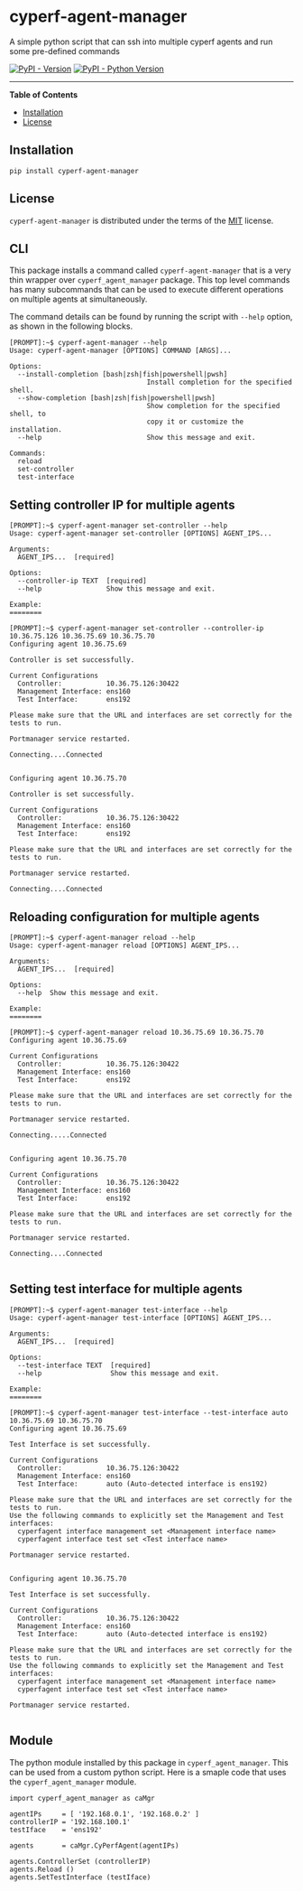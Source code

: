 # cyperf-agent-manager
A simple python script that can ssh into multiple cyperf agents and run some pre-defined commands

[![PyPI - Version](https://img.shields.io/pypi/v/cyperf-agent-manager.svg)](https://pypi.org/project/cyperf-agent-manager)
[![PyPI - Python Version](https://img.shields.io/pypi/pyversions/cyperf-agent-manager.svg)](https://pypi.org/project/cyper-fagent-manager)

-----

**Table of Contents**

- [Installation](#installation)
- [License](#license)

## Installation

```console
pip install cyperf-agent-manager
```

## License

`cyperf-agent-manager` is distributed under the terms of the [MIT](https://spdx.org/licenses/MIT.html) license.

## CLI
This package installs a command called `cyperf-agent-manager` that is a very thin wrapper over `cyperf_agent_manager` package. This top level commands has many subcommands that can be used to execute different operations on multiple agents at simultaneously.

The command details can be found by running the script with `--help` option, as shown in the following blocks.
```
[PROMPT]:~$ cyperf-agent-manager --help
Usage: cyperf-agent-manager [OPTIONS] COMMAND [ARGS]...

Options:
  --install-completion [bash|zsh|fish|powershell|pwsh]
                                  Install completion for the specified shell.
  --show-completion [bash|zsh|fish|powershell|pwsh]
                                  Show completion for the specified shell, to
                                  copy it or customize the installation.
  --help                          Show this message and exit.

Commands:
  reload
  set-controller
  test-interface

```
## Setting controller IP for multiple agents
```
[PROMPT]:~$ cyperf-agent-manager set-controller --help
Usage: cyperf-agent-manager set-controller [OPTIONS] AGENT_IPS...

Arguments:
  AGENT_IPS...  [required]

Options:
  --controller-ip TEXT  [required]
  --help                Show this message and exit.

Example:
========

[PROMPT]:~$ cyperf-agent-manager set-controller --controller-ip 10.36.75.126 10.36.75.69 10.36.75.70
Configuring agent 10.36.75.69

Controller is set successfully.

Current Configurations
  Controller:           10.36.75.126:30422
  Management Interface: ens160
  Test Interface:       ens192

Please make sure that the URL and interfaces are set correctly for the tests to run.

Portmanager service restarted.

Connecting....Connected


Configuring agent 10.36.75.70

Controller is set successfully.

Current Configurations
  Controller:           10.36.75.126:30422
  Management Interface: ens160
  Test Interface:       ens192

Please make sure that the URL and interfaces are set correctly for the tests to run.

Portmanager service restarted.

Connecting....Connected

```
## Reloading configuration for multiple agents
```
[PROMPT]:~$ cyperf-agent-manager reload --help
Usage: cyperf-agent-manager reload [OPTIONS] AGENT_IPS...

Arguments:
  AGENT_IPS...  [required]

Options:
  --help  Show this message and exit.

Example:
========

[PROMPT]:~$ cyperf-agent-manager reload 10.36.75.69 10.36.75.70
Configuring agent 10.36.75.69

Current Configurations
  Controller:           10.36.75.126:30422
  Management Interface: ens160
  Test Interface:       ens192

Please make sure that the URL and interfaces are set correctly for the tests to run.

Portmanager service restarted.

Connecting.....Connected


Configuring agent 10.36.75.70

Current Configurations
  Controller:           10.36.75.126:30422
  Management Interface: ens160
  Test Interface:       ens192

Please make sure that the URL and interfaces are set correctly for the tests to run.

Portmanager service restarted.

Connecting....Connected


```
## Setting test interface for multiple agents
```
[PROMPT]:~$ cyperf-agent-manager test-interface --help
Usage: cyperf-agent-manager test-interface [OPTIONS] AGENT_IPS...

Arguments:
  AGENT_IPS...  [required]

Options:
  --test-interface TEXT  [required]
  --help                 Show this message and exit.

Example:
========

[PROMPT]:~$ cyperf-agent-manager test-interface --test-interface auto 10.36.75.69 10.36.75.70
Configuring agent 10.36.75.69

Test Interface is set successfully.

Current Configurations
  Controller:           10.36.75.126:30422
  Management Interface: ens160
  Test Interface:       auto (Auto-detected interface is ens192)

Please make sure that the URL and interfaces are set correctly for the tests to run.
Use the following commands to explicitly set the Management and Test interfaces:
  cyperfagent interface management set <Management interface name>
  cyperfagent interface test set <Test interface name>

Portmanager service restarted.


Configuring agent 10.36.75.70

Test Interface is set successfully.

Current Configurations
  Controller:           10.36.75.126:30422
  Management Interface: ens160
  Test Interface:       auto (Auto-detected interface is ens192)

Please make sure that the URL and interfaces are set correctly for the tests to run.
Use the following commands to explicitly set the Management and Test interfaces:
  cyperfagent interface management set <Management interface name>
  cyperfagent interface test set <Test interface name>

Portmanager service restarted.


```

## Module
The python module installed by this package in `cyperf_agent_manager`. This can be used from a custom python script. Here is a smaple code that uses the `cyperf_agent_manager` module.
```
import cyperf_agent_manager as caMgr

agentIPs     = [ '192.168.0.1', '192.168.0.2' ]
controllerIP = '192.168.100.1'
testIface    = 'ens192'

agents       = caMgr.CyPerfAgent(agentIPs)

agents.ControllerSet (controllerIP)
agents.Reload ()
agents.SetTestInterface (testIface)
```
